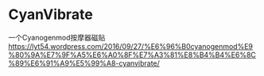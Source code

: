 # CyanVibrate
一个Cyanogenmod按摩器磁贴
https://lyt54.wordpress.com/2016/09/27/%E6%96%B0cyanogenmod%E9%80%9A%E7%9F%A5%E6%A0%8F%E7%A3%81%E8%B4%B4%E6%8C%89%E6%91%A9%E5%99%A8-cyanvibrate/
